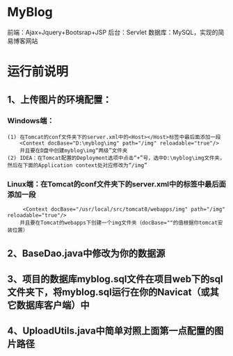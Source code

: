 # MyBlog
前端：Ajax+Jquery+Bootsrap+JSP 后台：Servlet 数据库：MySQL，实现的简易博客网站

# 运行前说明
## 1、上传图片的环境配置：
### Windows端：
    (1) 在Tomcat的conf文件夹下的server.xml中的<Host></Host>标签中最后面添加一段 
        <Context docBase="D:\myblog\img" path="/img" reloadable="true"/>
        并且要在D盘中创建myblog\img“两级”文件夹
    (2) IDEA：在Tomcat配置的Deployment选项中点击“+”号，选中D:\myblog\img文件夹，然后在下面的Application context处对应修改为“/img”
    
### Linux端：在Tomcat的conf文件夹下的server.xml中的<Host></Host>标签中最后面添加一段 
         <Context docBase="/usr/local/src/tomcat8/webapps/img" path="/img" reloadable="true"/>
        并且要在Tomcat的webapps下创建一个img文件夹（docBase=""的值根据你tomcat安装位置）
## 2、BaseDao.java中修改为你的数据源
## 3、项目的数据库myblog.sql文件在项目web下的sql文件夹下，将myblog.sql运行在你的Navicat（或其它数据库客户端）中

## 4、UploadUtils.java中简单对照上面第一点配置的图片路径
